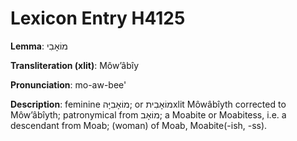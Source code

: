 # Lexicon Entry H4125

**Lemma**: מוֹאָבִי

**Transliteration (xlit)**: Môwʼâbîy

**Pronunciation**: mo-aw-bee'

**Description**:
feminine מוֹאָבִיָּה; or מוֹאָבִיתxlit Môwâbîyth corrected to Môwʼâbîyth; patronymical from מוֹאָב; a Moabite or Moabitess, i.e. a descendant from Moab; (woman) of Moab, Moabite(-ish, -ss).
